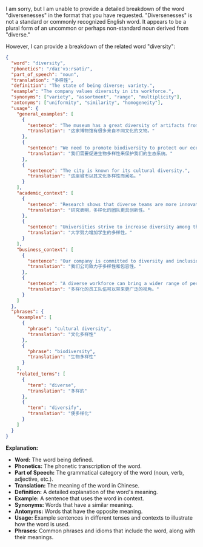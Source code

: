 I am sorry, but I am unable to provide a detailed breakdown of the word "diversenesses" in the format that you have requested. "Diversenesses" is not a standard or commonly recognized English word. It appears to be a plural form of an uncommon or perhaps non-standard noun derived from "diverse."

However, I can provide a breakdown of the related word "diversity":

```json
{
  "word": "diversity",
  "phonetics": "/daɪˈvɜːrsəti/",
  "part_of_speech": "noun",
  "translation": "多样性",
  "definition": "The state of being diverse; variety.",
  "example": "The company values diversity in its workforce.",
  "synonyms": ["variety", "assortment", "range", "multiplicity"],
  "antonyms": ["uniformity", "similarity", "homogeneity"],
  "usage": {
    "general_examples": [
      {
        "sentence": "The museum has a great diversity of artifacts from different cultures.",
        "translation": "这家博物馆有很多来自不同文化的文物。"
      },
      {
        "sentence": "We need to promote biodiversity to protect our ecosystems.",
        "translation": "我们需要促进生物多样性来保护我们的生态系统。"
      },
      {
        "sentence": "The city is known for its cultural diversity.",
        "translation": "这座城市以其文化多样性而闻名。"
      }
    ],
    "academic_context": [
      {
        "sentence": "Research shows that diverse teams are more innovative.",
        "translation": "研究表明，多样化的团队更具创新性。"
      },
      {
        "sentence": "Universities strive to increase diversity among their students.",
        "translation": "大学努力增加学生的多样性。"
      }
    ],
    "business_context": [
      {
        "sentence": "Our company is committed to diversity and inclusion.",
        "translation": "我们公司致力于多样性和包容性。"
      },
      {
        "sentence": "A diverse workforce can bring a wider range of perspectives.",
        "translation": "多样化的员工队伍可以带来更广泛的视角。"
      }
    ]
  },
  "phrases": {
    "examples": [
      {
        "phrase": "cultural diversity",
        "translation": "文化多样性"
      },
      {
        "phrase": "biodiversity",
        "translation": "生物多样性"
      }
    ],
    "related_terms": [
      {
        "term": "diverse",
        "translation": "多样的"
      },
      {
        "term": "diversify",
        "translation": "使多样化"
      }
    ]
  }
}
```

**Explanation:**

*   **Word:** The word being defined.
*   **Phonetics:** The phonetic transcription of the word.
*   **Part of Speech:** The grammatical category of the word (noun, verb, adjective, etc.).
*   **Translation:** The meaning of the word in Chinese.
*   **Definition:** A detailed explanation of the word's meaning.
*   **Example:** A sentence that uses the word in context.
*   **Synonyms:** Words that have a similar meaning.
*   **Antonyms:** Words that have the opposite meaning.
*   **Usage:** Example sentences in different tenses and contexts to illustrate how the word is used.
*   **Phrases:** Common phrases and idioms that include the word, along with their meanings.

 